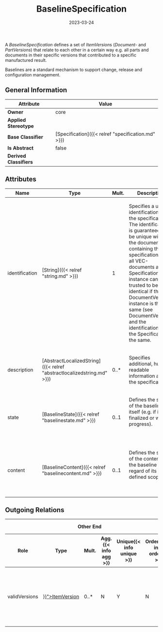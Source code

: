 ﻿---
title: BaselineSpecification
toc: false
type: specs
date: "2023-03-24"
draft: false
specification: VEC
version: 2.0.2
documentType: "Recommendation"
elementType: Class
classes:
  - BaselineSpecification
menu_name: vec-2.0.2
---
<p> A <i>BaselineSpecification</i> defines a set of <i>ItemVersion</i>s (<i>Document-</i> and <i>PartVersions</i>) that relate to each other in a certain way e.g. all parts and documents in their specific versions that contributed to a specific manufactured result.      </p>      <p> Baselines are a standard mechanism to support change, release and configuration management.      </p>

## General Information

| Attribute               | Value |
|-------------------------|-------|
| **Owner**               | core |
| **Applied Stereotype**  |   |
| **Base Classifier**     | [Specification]({{< relref "specification.md" >}})<br/>  |
| **Is Abstract**         | false |
| **Derived Classifiers** |   |

## Attributes
|  Name  |  Type  |  Mult.  |  Description  |  Owning Classifier  |
|--------|--------|---------|---------------|--------------|
|identification| [String]({{< relref "string.md" >}}) | 1 | <p> Specifies a unique identification of the specification. The identification is guaranteed to be unique within the document containing the specification. For all VEC-documents a Specification-instance can be trusted to be identical if the DocumentVersion-instance is the same (see DocumentVersion) and the identification of the Specification is the same.      </p> | [Specification]({{< relref "specification.md" >}}) |
|description| [AbstractLocalizedString]({{< relref "abstractlocalizedstring.md" >}}) | 0..* | <p> Specifies additional, human readable information about the specification.      </p> | [Specification]({{< relref "specification.md" >}}) |
|state| [BaselineState]({{< relref "baselinestate.md" >}}) | 0..1 | <p> Defines the state of the baseline itself (e.g. if it is finalized or work in progress).      </p>      <p> &#160;      </p> | [BaselineSpecification]({{< relref "baselinespecification.md" >}}) |
|content| [BaselineContent]({{< relref "baselinecontent.md" >}}) | 0..1 | <p> Defines the state of the content of the baseline in regard of its defined scope.      </p>      <p> &#160;      </p> | [BaselineSpecification]({{< relref "baselinespecification.md" >}}) |

## Outgoing Relations
<table>
    <thead>
        <tr>
           <th colspan="6">Other End</th>
           <th colspan="1">This End</th>
           <th colspan="1">General</th>
        </tr>
        <tr>
           <th>Role</th>
           <th>Type</th>
           <th>Mult.</th>
           <th>Agg.{{< info agg >}}</th>
           <th>Unique{{< info unique >}}</th>
           <th>Ordered{{< info ordered >}}</th>
           <th>Mult.</th>
           <th>Description</th>
        </tr>
    <thead>
    <tbody>
    <tr>
        <td>validVersions</td>
        <td><a href="{{< relref "itemversion.md" >}}">ItemVersion</a></td>
        <td>0..*</td>
        <td>N</td>
        <td>Y</td>
        <td>N</td>
        <td>0..*</td>
        <td><p> References the <i>ItemVersions </i>that are the content of the baseline.      </p>      <p> &#160;      </p></td>
    </tr>
    </tbody>
</table>




